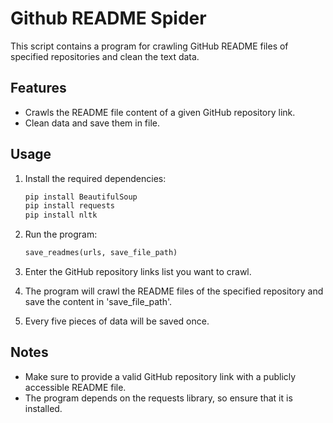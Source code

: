 # Github README Spider

This script contains a program for crawling GitHub README files of specified repositories and clean the text data.


## Features

* Crawls the README file content of a given GitHub repository link.
* Clean data and save them in file.


## Usage

1. Install the required dependencies:

   ```python
   pip install BeautifulSoup
   pip install requests
   pip install nltk
   ```
2. Run the program:

   ```python
   save_readmes(urls, save_file_path)
   ```
3. Enter the GitHub repository links list you want to crawl.
4. The program will crawl the README files of the specified repository and save the content in 'save_file_path'.
5. Every five pieces of data will be saved once.

## Notes

* Make sure to provide a valid GitHub repository link with a publicly accessible README file.
* The program depends on the requests library, so ensure that it is installed.
